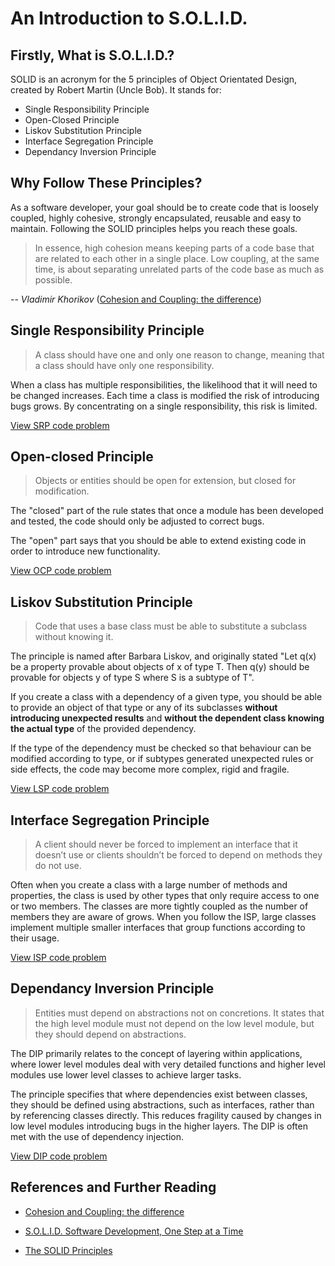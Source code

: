 # An Introduction to S.O.L.I.D.

## Firstly, What is S.O.L.I.D.?

SOLID is an acronym for the 5 principles of Object Orientated Design, created by Robert Martin (Uncle Bob). It stands for:

* Single Responsibility Principle
* Open-Closed Principle
* Liskov Substitution Principle
* Interface Segregation Principle
* Dependancy Inversion Principle

## Why Follow These Principles?

As a software developer, your goal should be to create code that is loosely coupled, highly cohesive, strongly encapsulated, reusable and easy to maintain. Following the SOLID principles helps you reach these goals.

> In essence, high cohesion means keeping parts of a code base that are related to each other in a single place. Low coupling, at the same time, is about separating unrelated parts of the code base as much as possible.

-- *Vladimir Khorikov* ([Cohesion and Coupling: the difference](http://enterprisecraftsmanship.com/2015/09/02/cohesion-coupling-difference/))

## Single Responsibility Principle

> A class should have one and only one reason to change, meaning that a class should have only one responsibility.

When a class has multiple responsibilities, the likelihood that it will need to be changed increases. Each time a class is modified the risk of introducing bugs grows. By concentrating on a single responsibility, this risk is limited.

[View SRP code problem](1_SRP_code_problem.md)

## Open-closed Principle

> Objects or entities should be open for extension, but closed for modification.

The "closed" part of the rule states that once a module has been developed and tested, the code should only be adjusted to correct bugs. 

The "open" part says that you should be able to extend existing code in order to introduce new functionality.

[View OCP code problem](2_OCP_code_problem.md)

## Liskov Substitution Principle

> Code that uses a base class must be able to substitute a subclass without knowing it.

The principle is named after Barbara Liskov, and originally stated "Let q(x) be a property provable about objects of x of type T. Then q(y) should be provable for objects y of type S where S is a subtype of T".

If you create a class with a dependency of a given type, you should be able to provide an object of that type or any of its subclasses **without introducing unexpected results** and **without the dependent class knowing the actual type** of the provided dependency. 

If the type of the dependency must be checked so that behaviour can be modified according to type, or if subtypes generated unexpected rules or side effects, the code may become more complex, rigid and fragile.

[View LSP code problem](3_LSP_code_problem.md)

## Interface Segregation Principle

> A client should never be forced to implement an interface that it doesn’t use or clients shouldn’t be forced to depend on methods they do not use.

Often when you create a class with a large number of methods and properties, the class is used by other types that only require access to one or two members. The classes are more tightly coupled as the number of members they are aware of grows. When you follow the ISP, large classes implement multiple smaller interfaces that group functions according to their usage.

[View ISP code problem](4_ISP_code_problem.md)

## Dependancy Inversion Principle

> Entities must depend on abstractions not on concretions. It states that the high level module must not depend on the low level module, but they should depend on abstractions.

The DIP primarily relates to the concept of layering within applications, where lower level modules deal with very detailed functions and higher level modules use lower level classes to achieve larger tasks. 

The principle specifies that where dependencies exist between classes, they should be defined using abstractions, such as interfaces, rather than by referencing classes directly. This reduces fragility caused by changes in low level modules introducing bugs in the higher layers. The DIP is often met with the use of dependency injection.

[View DIP code problem](5_DIP_code_problem.md)

## References and Further Reading

- [Cohesion and Coupling: the difference](http://enterprisecraftsmanship.com/2015/09/02/cohesion-coupling-difference/)

- [S.O.L.I.D. Software Development, One Step at a Time](http://www.codemag.com/article/1001061)

- [The SOLID Principles](http://www.blackwasp.co.uk/SOLID.aspx)
